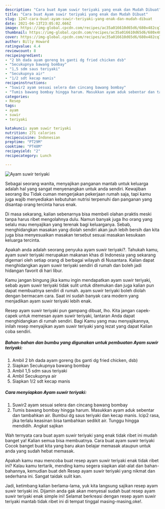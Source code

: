 ```yaml
---
description: "Cara buat Ayam suwir teriyaki yang enak dan Mudah Dibuat"
title: "Cara buat Ayam suwir teriyaki yang enak dan Mudah Dibuat"
slug: 1247-cara-buat-ayam-suwir-teriyaki-yang-enak-dan-mudah-dibuat
date: 2021-04-13T23:05:02.666Z
image: https://img-global.cpcdn.com/recipes/ac35a016610d65d6/680x482cq70/ayam-suwir-teriyaki-foto-resep-utama.jpg
thumbnail: https://img-global.cpcdn.com/recipes/ac35a016610d65d6/680x482cq70/ayam-suwir-teriyaki-foto-resep-utama.jpg
cover: https://img-global.cpcdn.com/recipes/ac35a016610d65d6/680x482cq70/ayam-suwir-teriyaki-foto-resep-utama.jpg
author: Billy Howard
ratingvalue: 4.4
reviewcount: 8
recipeingredient:
- "2 bh dada ayam goreng bs ganti dg fried chicken dsb"
- "Secukupnya bawang bombay"
- "1,5 sdm saus teriyaki"
- "Secukupnya air"
- "1/2 sdt kecap manis"
recipeinstructions:
- "Suwir2 ayam sesuai selera dan cincang bawang bombay"
- "Tumis bawang bombay hingga harum. Masukkan ayam aduk sebentar dan tambahkan air. Bumbui dg saus teriyaki dan kecap manis. Icip2 rasa, jika terlalu keasinan bisa tambahkan sedikit air. Tunggu hingga mendidih. Angkat sajikan"
categories:
- Resep
tags:
- ayam
- suwir
- teriyaki

katakunci: ayam suwir teriyaki 
nutrition: 271 calories
recipecuisine: Indonesian
preptime: "PT29M"
cooktime: "PT48M"
recipeyield: "2"
recipecategory: Lunch

---
```



![Ayam suwir teriyaki](https://img-global.cpcdn.com/recipes/ac35a016610d65d6/680x482cq70/ayam-suwir-teriyaki-foto-resep-utama.jpg)

Sebagai seorang wanita, menyajikan panganan mantab untuk keluarga adalah hal yang sangat menyenangkan untuk anda sendiri. Kewajiban seorang ibu Tidak cuman mengerjakan pekerjaan rumah saja, tapi kamu juga wajib menyediakan kebutuhan nutrisi terpenuhi dan panganan yang disantap orang tercinta harus enak.

Di masa  sekarang, kalian sebenarnya bisa membeli olahan praktis meski tanpa harus ribet mengolahnya dulu. Namun banyak juga lho orang yang selalu mau menyajikan yang terenak bagi keluarganya. Sebab, menghidangkan masakan yang diolah sendiri akan jauh lebih bersih dan kita juga bisa menyesuaikan masakan tersebut sesuai masakan kesukaan keluarga tercinta. 



Apakah anda adalah seorang penyuka ayam suwir teriyaki?. Tahukah kamu, ayam suwir teriyaki merupakan makanan khas di Indonesia yang sekarang digemari oleh setiap orang di berbagai wilayah di Nusantara. Kalian dapat menghidangkan ayam suwir teriyaki sendiri di rumah dan boleh jadi hidangan favorit di hari libur.

Kamu jangan bingung jika kamu ingin mendapatkan ayam suwir teriyaki, sebab ayam suwir teriyaki tidak sulit untuk ditemukan dan juga kalian pun dapat membuatnya sendiri di rumah. ayam suwir teriyaki boleh diolah dengan bermacam cara. Saat ini sudah banyak cara modern yang menjadikan ayam suwir teriyaki lebih enak.

Resep ayam suwir teriyaki pun gampang dibuat, lho. Kita jangan capek-capek untuk memesan ayam suwir teriyaki, lantaran Anda dapat menghidangkan di rumah sendiri. Bagi Kamu yang mau menyajikannya, inilah resep menyajikan ayam suwir teriyaki yang lezat yang dapat Kalian coba sendiri.

<!--inarticleads1-->

##### Bahan-bahan dan bumbu yang digunakan untuk pembuatan Ayam suwir teriyaki:

1. Ambil 2 bh dada ayam goreng (bs ganti dg fried chicken, dsb)
1. Siapkan Secukupnya bawang bombay
1. Ambil 1,5 sdm saus teriyaki
1. Ambil Secukupnya air
1. Siapkan 1/2 sdt kecap manis




<!--inarticleads2-->

##### Cara menyiapkan Ayam suwir teriyaki:

1. Suwir2 ayam sesuai selera dan cincang bawang bombay
1. Tumis bawang bombay hingga harum. Masukkan ayam aduk sebentar dan tambahkan air. Bumbui dg saus teriyaki dan kecap manis. Icip2 rasa, jika terlalu keasinan bisa tambahkan sedikit air. Tunggu hingga mendidih. Angkat sajikan




Wah ternyata cara buat ayam suwir teriyaki yang enak tidak ribet ini mudah banget ya! Kalian semua bisa membuatnya. Cara buat ayam suwir teriyaki Cocok banget buat kita yang baru akan belajar memasak ataupun untuk anda yang sudah hebat memasak.

Apakah kamu mau mencoba buat resep ayam suwir teriyaki enak tidak ribet ini? Kalau kamu tertarik, mending kamu segera siapkan alat-alat dan bahan-bahannya, kemudian buat deh Resep ayam suwir teriyaki yang nikmat dan sederhana ini. Sangat taidak sulit kan. 

Jadi, ketimbang kalian berlama-lama, yuk kita langsung sajikan resep ayam suwir teriyaki ini. Dijamin anda gak akan menyesal sudah buat resep ayam suwir teriyaki enak simple ini! Selamat berkreasi dengan resep ayam suwir teriyaki mantab tidak ribet ini di tempat tinggal masing-masing,oke!.

